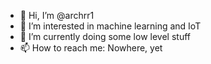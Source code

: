 - 👋 Hi, I’m @archrr1
- 👀 I’m interested in machine learning and IoT
- 🌱 I’m currently doing some low level stuff
- 📫 How to reach me: Nowhere, yet

<!---
ENJ1/ENJ1 is a ✨ special ✨ repository because its `README.md` (this file) appears on your GitHub profile.
You can click the Preview link to take a look at your changes.
--->
